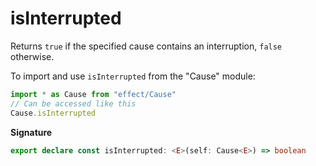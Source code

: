 # isInterrupted

Returns `true` if the specified cause contains an interruption, `false`
otherwise.

To import and use `isInterrupted` from the "Cause" module:

```ts
import * as Cause from "effect/Cause"
// Can be accessed like this
Cause.isInterrupted
```

**Signature**

```ts
export declare const isInterrupted: <E>(self: Cause<E>) => boolean
```
